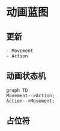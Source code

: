 # 动画蓝图
  ## 更新
    - Movement
    - Action
  ## 动画状态机
```mermaid
graph TD
Movement-->Action;
Action-->Movement;
```
  ## 占位符



